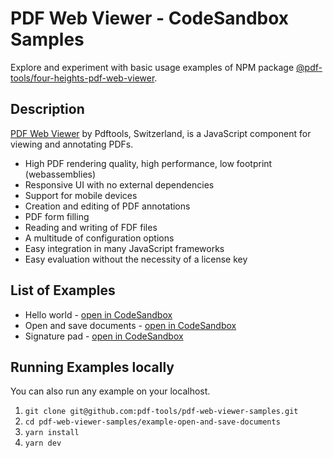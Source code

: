 # PDF Web Viewer - CodeSandbox Samples

Explore and experiment with basic usage examples of NPM package [@pdf-tools/four-heights-pdf-web-viewer](https://www.npmjs.com/package/@pdf-tools/four-heights-pdf-web-viewer).

## Description

[PDF Web Viewer](https://www.pdf-tools.com/products/viewing-printing/pdf-web-viewer/) by Pdftools, Switzerland, is a JavaScript component for viewing and annotating PDFs.

-   High PDF rendering quality, high performance, low footprint (webassemblies)
-   Responsive UI with no external dependencies
-   Support for mobile devices
-   Creation and editing of PDF annotations
-   PDF form filling
-   Reading and writing of FDF files
-   A multitude of configuration options
-   Easy integration in many JavaScript frameworks
-   Easy evaluation without the necessity of a license key

## List of Examples

* Hello world - [open in CodeSandbox](https://codesandbox.io/p/sandbox/github/pdf-tools/pdf-web-viewer-samples/tree/v-4.2.0/example-hello-world)
* Open and save documents - [open in CodeSandbox](https://codesandbox.io/p/sandbox/github/pdf-tools/pdf-web-viewer-samples/tree/v-4.2.0/example-open-and-save-documents)
* Signature pad - [open in CodeSandbox](https://codesandbox.io/p/sandbox/github/pdf-tools/pdf-web-viewer-samples/tree/v-4.2.0/example-signature-pad)

## Running Examples locally

You can also run any example on your localhost.
1. `git clone git@github.com:pdf-tools/pdf-web-viewer-samples.git`
1. `cd pdf-web-viewer-samples/example-open-and-save-documents`
1. `yarn install`
1. `yarn dev`